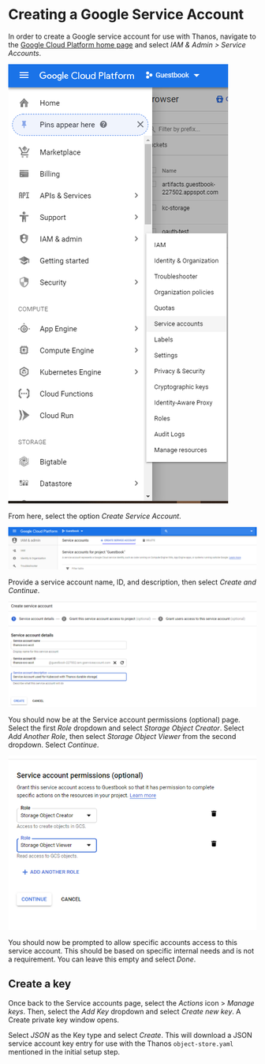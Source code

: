 # Creating a Google Service Account

In order to create a Google service account for use with Thanos, navigate to the [Google Cloud Platform home page](https://console.cloud.google.com/getting-started) and select _IAM & Admin > Service Accounts_.

![GCP IAM Service Account](images/gcp-iam-sa.png)

From here, select the option _Create Service Account_.

![GCP option to create Service Account](images/gcp-create-sa.png)

Provide a service account name, ID, and description, then select _Create and Continue_.

![GCP create Service Account wizard](images/gcp-sa-wizard.png)

You should now be at the Service account permissions (optional) page. Select the first _Role_ dropdown and select _Storage Object Creator_. Select _Add Another Role_, then select _Storage Object Viewer_ from the second dropdown. Select _Continue_.

![GCP Service Account permissions editor](images/gcp-sa-perms.png)

You should now be prompted to allow specific accounts access to this service account. This should be based on specific internal needs and is not a requirement. You can leave this empty and select _Done_.

## Create a key

Once back to the Service accounts page, select the _Actions_ icon > _Manage keys_. Then, select the _Add Key_ dropdown and select _Create new key_. A Create private key window opens.

Select _JSON_ as the Key type and select _Create_. This will download a JSON service account key entry for use with the Thanos `object-store.yaml` mentioned in the initial setup step.
